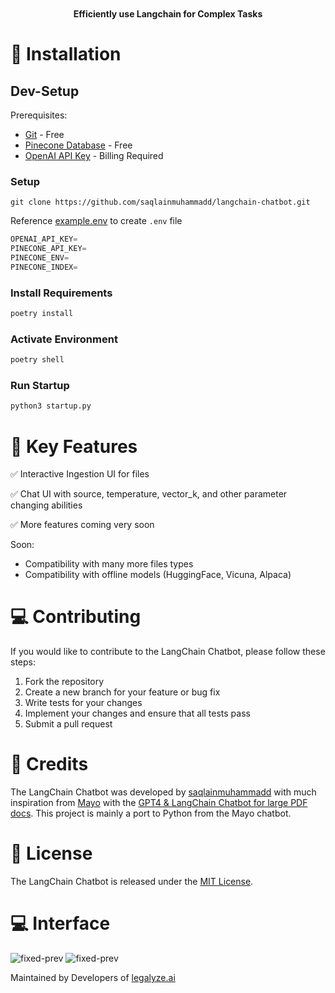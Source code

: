 <p align="center">
<br><br><br>
<br><br><br>
</p>



<p align="center">
<b>Efficiently use Langchain for Complex Tasks</b>
</p>
<!-- *The LangChain Chatbot is an AI chat interface for the open-source library LangChain. It provides conversational answers to questions about vector ingested documents.* -->
<!-- *Existing repo development is at a freeze while we develop a langchain chat bot website :)* -->


# 🚀 Installation


## Dev-Setup
Prerequisites:
- [Git](https://git-scm.com/downloads) - Free
- [Pinecone Database](https://youtu.be/tp0bQNDtLPc?t=48) - Free
- [OpenAI API Key](https://platform.openai.com/account/api-keys) - Billing Required

### Setup
```
git clone https://github.com/saqlainmuhammadd/langchain-chatbot.git
```

Reference [example.env](https://github.com/Haste171/langchain-chatbot/blob/main/example.env) to create `.env` file
```python
OPENAI_API_KEY=
PINECONE_API_KEY=
PINECONE_ENV=
PINECONE_INDEX=
```

### Install Requirements

```python
poetry install
```

### Activate Environment
```python
poetry shell
```

### Run Startup
```python
python3 startup.py
```


# 🔧 Key Features

✅ Interactive Ingestion UI for files 

✅ Chat UI with source, temperature, vector_k, and other parameter changing abilities

✅ More features coming very soon


Soon:
- Compatibility with many more files types 
- Compatibility with offline models (HuggingFace, Vicuna, Alpaca)

# 💻 Contributing

If you would like to contribute to the LangChain Chatbot, please follow these steps:

1. Fork the repository
2. Create a new branch for your feature or bug fix
3. Write tests for your changes
4. Implement your changes and ensure that all tests pass
5. Submit a pull request

# 📝 Credits

The LangChain Chatbot was developed by [saqlainmuhammadd](https://github.com/saqlainmuhammadd) with much inspiration from [Mayo](https://twitter.com/mayowaoshin) with the [GPT4 & LangChain Chatbot for large PDF docs](https://github.com/mayooear/gpt4-pdf-chatbot-langchain). This project is mainly a port to Python from the Mayo chatbot.

# 🔨 License

The LangChain Chatbot is released under the [MIT License](https://opensource.org/licenses/MIT).

# 💻 Interface
![fixed-prev](https://cdn.discordapp.com/attachments/1114412425115086888/1216256420253794325/Screenshot_2024-03-09_at_11.28.25_PM.png?ex=65ffba0f&is=65ed450f&hm=c089e312073c773c886576187322799ba9007421cb8def40e05213805f61e338&)
![fixed-prev](https://cdn.discordapp.com/attachments/1114412425115086888/1216256419989422110/Screenshot_2024-03-09_at_11.28.37_PM.png?ex=65ffba0f&is=65ed450f&hm=c097a636e2ceef752620e7554880174d6ba81c1281fb15df8b6d1b6c1dd22916&)

Maintained by Developers of [legalyze.ai](https://legalyze.ai)
